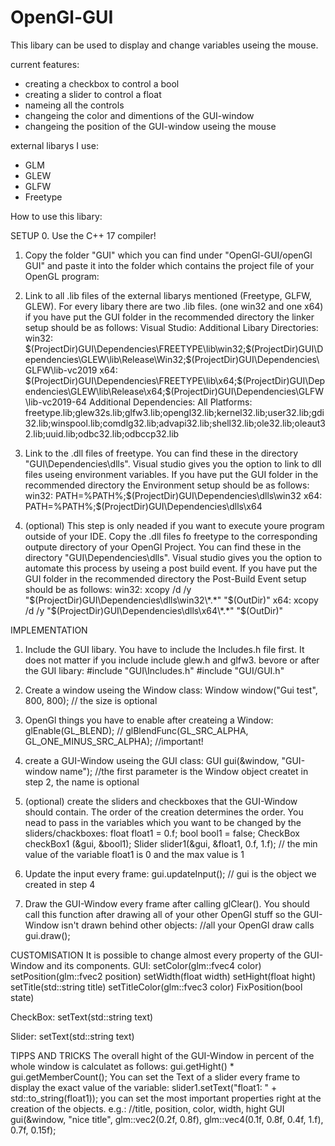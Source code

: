 # OpenGl-GUI
This libary can be used to display and change variables useing the mouse.

current features:
- creating a checkbox to control a bool
- creating a slider to control a float
- nameing all the controls
- changeing the color and dimentions of the GUI-window
- changeing the position of the GUI-window useing the mouse


external libarys I use:
- GLM
- GLEW
- GLFW
- Freetype

How to use this libary:

SETUP
0. Use the C++ 17 compiler!

1. Copy the folder "GUI" which you can find under "OpenGl-GUI/openGl GUI" and paste it into the folder which contains the project file of your OpenGL program:

2. Link to all .lib files of the external libarys mentioned (Freetype, GLFW, GLEW). For every libary there are two .lib files. (one win32 and one x64)
   if you have put the GUI folder in the recommended directory the linker setup should be as follows:
   Visual Studio:
   Additional Libary Directories:
   win32:
     $(ProjectDir)GUI\Dependencies\FREETYPE\lib\win32;$(ProjectDir)GUI\Dependencies\GLEW\lib\Release\Win32;$(ProjectDir)GUI\Dependencies\GLFW\lib-vc2019
   x64:
     $(ProjectDir)GUI\Dependencies\FREETYPE\lib\x64;$(ProjectDir)GUI\Dependencies\GLEW\lib\Release\x64;$(ProjectDir)GUI\Dependencies\GLFW\lib-vc2019-64
   Additional Dependencies:
     All Platforms:
     freetype.lib;glew32s.lib;glfw3.lib;opengl32.lib;kernel32.lib;user32.lib;gdi32.lib;winspool.lib;comdlg32.lib;advapi32.lib;shell32.lib;ole32.lib;oleaut32.lib;uuid.lib;odbc32.lib;odbccp32.lib
  
3. Link to the .dll files of freetype. You can find these in the directory "GUI\Dependencies\dlls\". Visual studio gives you the option to link to dll files useing environment variables. If you have put the GUI folder in the recommended directory the Environment setup should be as follows:
   win32:
     PATH=%PATH%;$(ProjectDir)GUI\Dependencies\dlls\win32
   x64:
     PATH=%PATH%;$(ProjectDir)GUI\Dependencies\dlls\x64
 
 4. (optional) This step is only neaded if you want to execute youre program outside of your IDE. Copy the .dll files fo freetype to the corresponding outpute directory of your OpenGl Project. You can find these in the directory "GUI\Dependencies\dlls\". Visual studio gives you the option to automate this process by useing a post build event. If you have put the GUI folder in the recommended directory the Post-Build Event setup should be as follows:
    win32:
       xcopy /d /y "$(ProjectDir)GUI\Dependencies\dlls\win32\*.*" "$(OutDir)"
    x64:
       xcopy /d /y "$(ProjectDir)GUI\Dependencies\dlls\x64\*.*" "$(OutDir)"

IMPLEMENTATION
1. Include the GUI libary. You have to include the Includes.h file first. It does not matter if you include include glew.h and glfw3. bevore or after the GUI libary:
   #include "GUI\Includes.h"
   #include "GUI/GUI.h"
   
2. Create a window useing the Window class:
   Window window("Gui test", 800, 800);   // the size is optional
 
3. OpenGl things you have to enable after createing a Window:
    glEnable(GL_BLEND);                                 //
    glBlendFunc(GL_SRC_ALPHA, GL_ONE_MINUS_SRC_ALPHA);  //important!
    
4. create a GUI-Window useing the GUI class:
   GUI gui(&window, "GUI-window name"); //the first parameter is the Window object createt in step 2, the name is optional
   
5. (optional) create the sliders and checkboxes that the GUI-Window should contain. The order of the creation determines the order. You nead to pass in the variables which you want to be changed by the sliders/chackboxes:
   float float1 = 0.f;
   bool bool1 = false;
   CheckBox checkBox1 (&gui, &bool1);
   Slider slider1(&gui, &float1, 0.f, 1.f); // the min value of the variable float1 is 0 and the max value is 1 
   
6. Update the input every frame:
   gui.updateInput(); // gui is the object we created in step 4
   
7. Draw the GUI-Window every frame after calling glClear(). You should call this function after drawing all of your other OpenGl stuff so the GUI-Window isn't drawn behind other objects:
   //all your OpenGl draw calls
   gui.draw();
   
   
   
CUSTOMISATION
It is possible to change almost every property of the GUI-Window and its components. 
GUI:
   setColor(glm::fvec4 color)
   setPosition(glm::fvec2 position)
   setWidth(float width)
   setHight(float hight)
   setTitle(std::string title)
   setTitleColor(glm::fvec3 color)
   FixPosition(bool state)

CheckBox:
   setText(std::string text)
   
Slider:
   setText(std::string text)



TIPPS AND TRICKS
The overall hight of the GUI-Window in percent of the whole window is calculatet as follows:
   gui.getHight() * gui.getMemberCount();
You can set the Text of a slider every frame to display the exact value of the variable:
   slider1.setText("float1: " + std::to_string(float1));
you can set the most important properties right at the creation of the objects. e.g.:
                   //title,       position,              color,                           width, hight
   GUI gui(&window, "nice title", glm::vec2(0.2f, 0.8f), glm::vec4(0.1f, 0.8f, 0.4f, 1.f), 0.7f, 0.15f);
   
